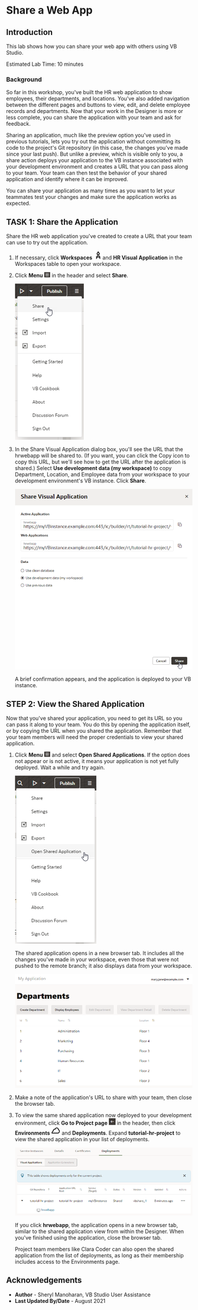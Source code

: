 # Share a Web App

## Introduction

This lab shows how you can share your web app with others using VB Studio.

Estimated Lab Time: 10 minutes

### Background
So far in this workshop, you've built the HR web application to show employees, their departments, and locations. You've also added navigation between the different pages and buttons to view, edit, and delete employee records and departments. Now that your work in the Designer is more or less complete, you can share the application with your team and ask for feedback.

Sharing an application, much like the preview option you've used in previous tutorials, lets you try out the application without committing its code to the project's Git repository (in this case, the changes you've made since your last push). But unlike a preview, which is visible only to you, a share action deploys your application to the VB instance associated with your development environment and creates a URL that you can pass along to your team. Your team can then test the behavior of your shared application and identify where it can be improved.

You can share your application as many times as you want to let your teammates test your changes and make sure the application works as expected.

## **TASK 1:** Share the Application

Share the HR web application you've created to create a URL that your team can use to try out the application.

1.  If necessary, click **Workspaces** ![Workspaces icon](images/vbs_workspaces_icon.png)and **HR Visual Application** in the Workspaces table to open your workspace.
2.  Click **Menu** ![Options menu icon](images/options_header_menu.png) in the header and select **Share**.

    ![](images/share.png " ")

3.  In the Share Visual Application dialog box, you'll see the URL that the hrwebapp will be shared to. (If you want, you can click the Copy icon to copy this URL, but we'll see how to get the URL after the application is shared.) Select **Use development data (my workspace)** to copy Department, Location, and Employee data from your workspace to your development environment's VB instance. Click **Share**.

    ![](images/share_application.png " ")

    A brief confirmation appears, and the application is deployed to your VB instance.


## **STEP 2:** View the Shared Application

Now that you've shared your application, you need to get its URL so you can pass it along to your team. You do this by opening the application itself, or by copying the URL when you shared the application. Remember that your team members will need the proper credentials to view your shared application.

1.  Click **Menu** ![Options menu icon](images/options_header_menu.png) and select **Open Shared Applications**. If the option does not appear or is not active, it means your application is not yet fully deployed. Wait a while and try again.

    ![](images/open_shared_application.png " ")

    The shared application opens in a new browser tab. It includes all the changes you've made in your workspace, even those that were not pushed to the remote branch; it also displays data from your workspace.

    ![](images/open_shared_application_result.png " ")

2.  Make a note of the application's URL to share with your team, then close the browser tab.
3.  To view the same shared application now deployed to your development environment, click **Go to Project page** ![Go to Project Page icon](images/go_to_project_home_icon.png) in the header, then click **Environments** ![Environments icon](images/vbs_environments_icon.png) and **Deployments**. Expand **tutorial-hr-project** to view the shared application in your list of deployments.

    ![](images/shared_deployment.png " ")

    If you click **hrwebapp**, the application opens in a new browser tab, similar to the shared application view from within the Designer. When you've finished using the application, close the browser tab.

    Project team members like Clara Coder can also open the shared application from the list of deployments, as long as their membership includes access to the Environments page.

## Acknowledgements
* **Author** - Sheryl Manoharan, VB Studio User Assistance
* **Last Updated By/Date** - August 2021
